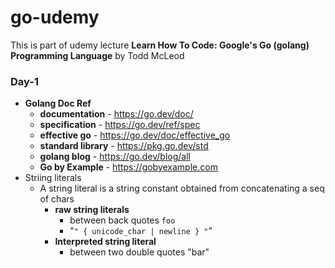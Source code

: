 # go-udemy
This is part of udemy lecture __Learn How To Code: Google's Go (golang) Programming Language__ by Todd McLeod

### Day-1
- __Golang Doc Ref__
    - __documentation__ - https://go.dev/doc/
    - __specification__ -  https://go.dev/ref/spec
    - __effective go__ - https://go.dev/doc/effective_go
    - __standard library__ - https://pkg.go.dev/std
    - __golang blog__ - https://go.dev/blog/all
    - __Go by Example__ - https://gobyexample.com
- Striing literals
    - A string literal is a string constant obtained from concatenating a seq of chars
        - __raw string literals__ 
            - between back quotes `foo`
            - "`" { unicode_char | newline } "`"
        -  __Interpreted string literal__ 
            - between two double quotes "bar"


